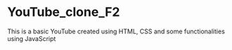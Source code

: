 # YouTube_clone_F2
This is a basic YouTube created using HTML, CSS and some functionalities using JavaScript
